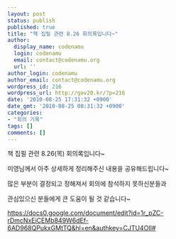 ```yaml
---
layout: post
status: publish
published: true
title: "책 집필 관련 8.26 회의록입니다~"
author:
  display_name: codenamu
  login: codenamu
  email: contact@codenamu.org
  url: ''
author_login: codenamu
author_email: contact@codenamu.org
wordpress_id: 216
wordpress_url: http://gov20.kr/?p=216
date: '2010-08-25 17:31:32 +0900'
date_gmt: '2010-08-25 08:31:32 +0900'
categories:
- "회의 기록"
tags: []
comments: []
---
```

<p>책 집필 관련 8.26(목) 회의록입니다~</p>
<p>미영님께서 아주 상세하게 정리해주신 내용을 공유해드립니다~</p>
<p>많은 부분이 결정되고 정해져서 회의에 참석하지 못하신분들과</p>
<p>관심있으신 분들에게 큰 도움이 될 것 같습니다~</p>
<p><a href="https://docs0.google.com/document/edit?id=1r_pZC-rDmcNxEiCEMb849W6dEf-6AD968QPukxGMtTQ&amp;hl=en&amp;authkey=CJTU4OII#">https://docs0.google.com/document/edit?id=1r_pZC-rDmcNxEiCEMb849W6dEf-6AD968QPukxGMtTQ&amp;hl=en&amp;authkey=CJTU4OII#</a></p>
